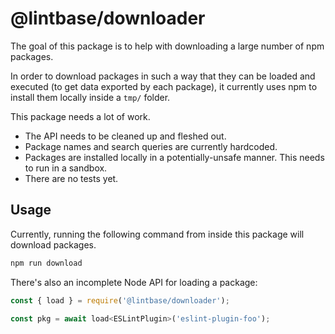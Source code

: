 # @lintbase/downloader

The goal of this package is to help with downloading a large number of npm packages.

In order to download packages in such a way that they can be loaded and executed (to get data exported by each package), it currently uses npm to install them locally inside a `tmp/` folder.

This package needs a lot of work.

- The API needs to be cleaned up and fleshed out.
- Package names and search queries are currently hardcoded.
- Packages are installed locally in a potentially-unsafe manner. This needs to run in a sandbox.
- There are no tests yet.

## Usage

Currently, running the following command from inside this package will download packages.

```sh
npm run download
```

There's also an incomplete Node API for loading a package:

```js
const { load } = require('@lintbase/downloader');

const pkg = await load<ESLintPlugin>('eslint-plugin-foo');
```
